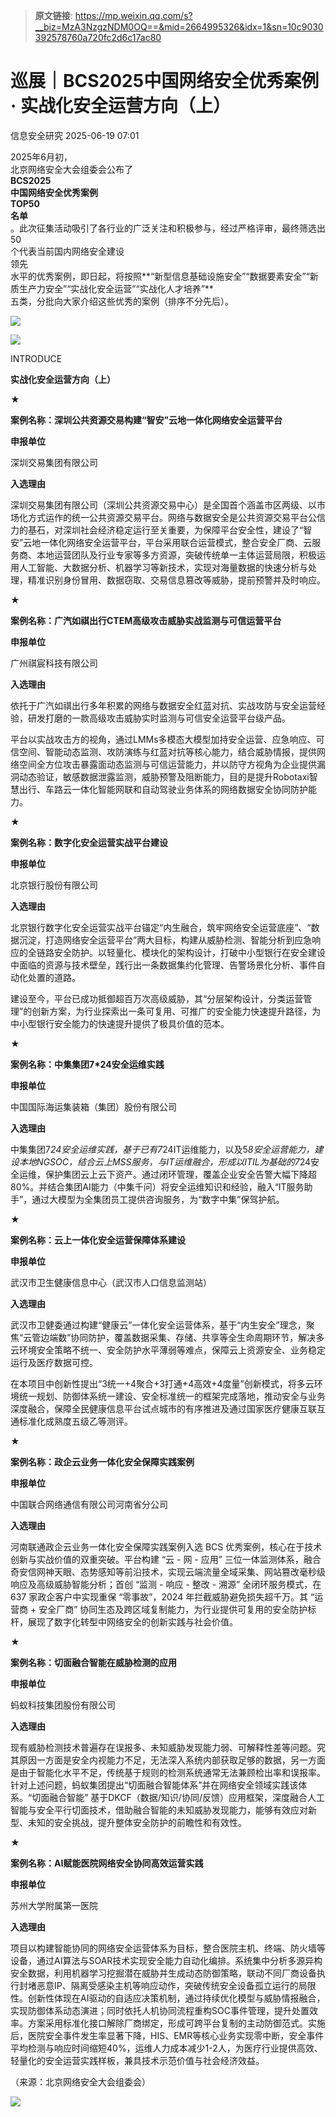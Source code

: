 > **原文链接**: https://mp.weixin.qq.com/s?__biz=MzA3NzgzNDM0OQ==&mid=2664995326&idx=1&sn=10c9030392578760a720fc2d6c17ac80

#  巡展｜BCS2025中国网络安全优秀案例 · 实战化安全运营方向（上）  
 信息安全研究   2025-06-19 07:01  
  
2025年6月初，  
北京网络安全大会组委会公布了  
**BCS2025**  
**中国网络安全优秀案例**  
**TOP50**  
**名单**  
。此次征集活动吸引了各行业的广泛关注和积极参与，经过严格评审，最终筛选出  
50  
个代表当前国内网络安全建设  
领先  
水平的优秀案例，即日起，将按照**“新型信息基础设施安全”“数据要素安全”“新质生产力安全”“实战化安全运营”“实战化人才培养”**  
五类，分批向大家介绍这些优秀的案例（排序不分先后）。  
  
![](https://mmbiz.qpic.cn/sz_mmbiz_png/WicaKuMLeYl0yIzHicibYNkicyXnxhnscicibd8KmBEmia1YmKWKUMPWeibAUF57TXLTtWldIJ02Hh4lpe42eicBwu28icicg/640?wx_fmt=png&from=appmsg "")  
  
  
  
  
![](https://mmbiz.qpic.cn/sz_mmbiz_png/WicaKuMLeYl36geqWNHgLiaAIvayW16ticibocGgibn7vI1pSMlf0TMnqyAXygUQe9aoGzBAENKMsrpMHPhnHibX9ZCg/640?wx_fmt=png&from=appmsg "")  
  
INTRODUCE  
  
**实战化安全运营方向（上）**  
  
  
  
★  
  
**案例名称：深圳公共资源交易构建“智安”云地一体化网络安全运营平台**  
  
**申报单位**  
  
深圳交易集团有限公司  
  
  
**入选理由**  
  
  
深圳交易集团有限公司（深圳公共资源交易中心）是全国首个涵盖市区两级、以市场化方式运作的统一公共资源交易平台。网络与数据安全是公共资源交易平台公信力的基石，对深圳社会经济稳定运行至关重要，为保障平台安全性，建设了“智安”云地一体化网络安全运营平台，平台采用联合运营模式，整合安全厂商、云服务商、本地运营团队及行业专家等多方资源，突破传统单一主体运营局限，积极运用人工智能、大数据分析、机器学习等新技术，实现对海量数据的快速分析与处理，精准识别身份冒用、数据窃取、交易信息篡改等威胁，提前预警并及时响应。  
  
  
  
★  
  
**案例名称：广汽如祺出行CTEM高级攻击威胁实战监测与可信运营平台**  
  
**申报单位**  
  
广州祺宸科技有限公司  
  
  
**入选理由**  
  
  
依托于广汽如祺出行多年积累的网络与数据安全红蓝对抗、实战攻防与安全运营经验，研发打磨的一款高级攻击威胁实时监测与可信安全运营平台级产品。  
  
平台以实战攻击方的视角，通过LMMs多模态大模型加持安全运营、应急响应、可信空间、智能动态监测、攻防演练与红蓝对抗等核心能力，结合威胁情报，提供网络空间全方位攻击暴露面动态监测与可信运营能力，并以防守方视角为企业提供漏洞动态验证，敏感数据泄露监测，威胁预警及阻断能力，目的是提升Robotaxi智慧出行、车路云一体化智能网联和自动驾驶业务体系的网络数据安全协同防护能力。  
  
  
★  
  
**案例名称：数字化安全运营实战平台建设**  
  
**申报单位**  
  
北京银行股份有限公司  
  
  
**入选理由**  
  
  
北京银行数字化安全运营实战平台锚定“内生融合，筑牢网络安全运营底座”、“数据沉淀，打造网络安全运营平台”两大目标，构建从威胁检测、智能分析到应急响应的全链路安全防护。以轻量化、模块化的架构设计，打破中小型银行在安全建设中面临的资源与技术壁垒，践行出一条数据集约化管理、告警场景化分析、事件自动化处置的道路。  
  
建设至今，平台已成功抵御超百万次高级威胁，其“分层架构设计，分类运营管理”的创新方案，为行业探索出一条可复用、可推广的安全能力快速提升路径，为中小型银行安全能力的快速提升提供了极具价值的范本。  
  
  
**★**  
  
**案例名称：中集集团7*24安全运维实践**  
  
**申报单位**  
  
中国国际海运集装箱（集团）股份有限公司  
  
  
**入选理由**  
  
  
中集集团7*24安全运维实践，基于已有7*24IT运维能力，以及5*8安全运营能力，建设本地NGSOC，结合云上MSS服务，与IT运维融合，形成以ITIL为基础的7*24安全运维，保护集团云上云下资产。通过闭环管理，覆盖企业安全告警大幅下降超80%。并结合集团AI能力（中集千问）将安全运维知识和经验，融入“IT服务助手”，通过大模型为全集团员工提供咨询服务，为“数字中集”保驾护航。  
  
  
★  
  
**案例名称：云上一体化安全运营保障体系建设**  
  
**申报单位**  
  
武汉市卫生健康信息中心（武汉市人口信息监测站）  
  
  
**入选理由**  
  
  
武汉市卫健委通过构建“健康云”一体化安全运营体系，基于“内生安全”理念，聚焦“云管边端数”协同防护，覆盖数据采集、存储、共享等全生命周期环节，解决多云环境安全策略不统一、安全防护水平薄弱等难点，保障云上资源安全、业务稳定运行及医疗数据可控。  
  
在本项目中创新性提出“3统一+4聚合+3打通+4高效+4度量”创新模式，将多云环境统一规划、防御体系统一建设、安全标准统一的框架完成落地，推动安全与业务深度融合，保障全民健康信息平台试点城市的有序推进及通过国家医疗健康互联互通标准化成熟度五级乙等测评。  
  
  
★  
  
**案例名称：政企云业务一体化安全保障实践案例**  
  
**申报单位**  
  
中国联合网络通信有限公司河南省分公司  
  
  
**入选理由**  
  
  
河南联通政企云业务一体化安全保障实践案例入选 BCS 优秀案例，核心在于技术创新与实战价值的双重突破。平台构建 “云 - 网 - 应用” 三位一体监测体系，融合奇安信网神天眼、态势感知等前沿技术，实现云端流量全域采集、网站篡改毫秒级响应及高级威胁智能分析；首创 “监测 - 响应 - 整改 - 溯源” 全闭环服务模式，在 637 家政企客户中实现重保 “零事故”，2024 年拦截威胁避免损失超千万。其 “运营商 + 安全厂商” 协同生态及跨区域复制能力，为行业提供可复用的安全防护标杆，展现了数字化转型中网络安全的创新实践与社会价值。  
  
  
★  
  
**案例名称：切面融合智能在威胁检测的应用**  
  
**申报单位**  
  
蚂蚁科技集团股份有限公司  
  
  
**入选理由**  
  
  
现有威胁检测技术普遍存在误报多、未知威胁发现能力弱、可解释性差等问题。究其原因一方面是安全内视能力不足，无法深入系统内部获取足够的数据，另一方面是由于智能化水平不足，传统基于规则的检测系统通常无法兼顾检出率和误报率。 针对上述问题，蚂蚁集团提出“切面融合智能体系”并在网络安全领域实践该体系。“切面融合智能” 基于DKCF（数据/知识/协同/反馈）应用框架，深度融合人工智能与安全平行切面技术，借助融合智能的未知威胁发现能力，能够有效应对新型、未知的安全挑战，提升整体安全防护的前瞻性和有效性。  
  
  
★  
  
**案例名称：AI赋能医院网络安全协同高效运营实践**  
  
**申报单位**  
  
苏州大学附属第一医院  
  
  
**入选理由**  
  
  
项目以构建智能协同的网络安全运营体系为目标，整合医院主机、终端、防火墙等设备，通过AI算法与SOAR技术实现安全能力自动化编排。系统集中分析多源异构安全数据，利用机器学习挖掘潜在威胁并生成动态防御策略，联动不同厂商设备执行封堵恶意IP、隔离受感染主机等响应动作，突破传统安全设备孤立运行的局限性。创新性体现在AI驱动的自适应决策机制，通过持续优化模型与威胁情报融合，实现防御体系动态演进；同时依托人机协同流程重构SOC事件管理，提升处置效率。方案采用标准化接口解除厂商绑定，形成可跨平台复制的主动防御范式。实施后，医院安全事件发生率显著下降，HIS、EMR等核心业务实现零中断，安全事件平均检测与响应时间缩短40%，运维人力成本减少1-2人，为医疗行业提供高效、轻量化的安全运营实践样板，兼具技术示范价值与社会经济效益。  
  
  
（来源：北京网络安全大会组委会）  
  
  
  
  
![](https://mmbiz.qpic.cn/sz_mmbiz_jpg/WicaKuMLeYl3QaiaAAfAibRfkPq0icl4uQwsfpkvVPsD6Yb6uym74lwia8uLVSR2lVPKR7UVzrpbXpNxjshUP3TichMg/640?wx_fmt=jpeg&from=appmsg "")  
  
  
